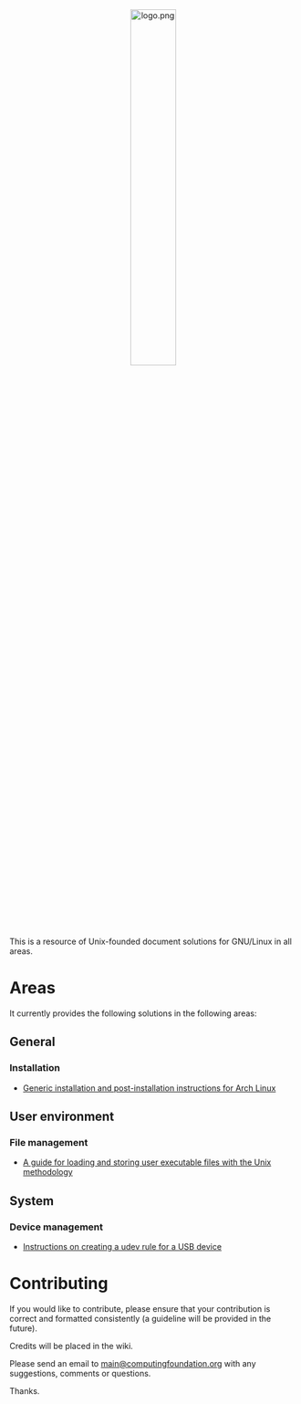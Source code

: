 
<div align='center'>
	<img src='https://raw.githubusercontent.com/computingfoundation/gnu-linux/images/logo.png' width='40%' alt='logo.png'>
</div>
<br><br><br>

This is a resource of Unix-founded document solutions for GNU/Linux in all areas.

# Areas

It currently provides the following solutions in the following areas:

## General

### Installation

* [Generic installation and post-installation instructions for Arch Linux](general/installation/arch-linux-installation-instructions.txt)

## User environment

### File management

* [A guide for loading and storing user executable files with the Unix methodology](user_environment/file_management/loading-and-storing-user-executables-guide.txt)

## System

### Device management

* [Instructions on creating a udev rule for a USB device](system/device_management/create-usb-device-udev-rule-instructions.txt)

# Contributing

If you would like to contribute, please ensure that your contribution is correct and formatted consistently (a guideline will be provided in the future).

Credits will be placed in the wiki.

Please send an email to main@computingfoundation.org with any suggestions, comments or questions.

Thanks.
